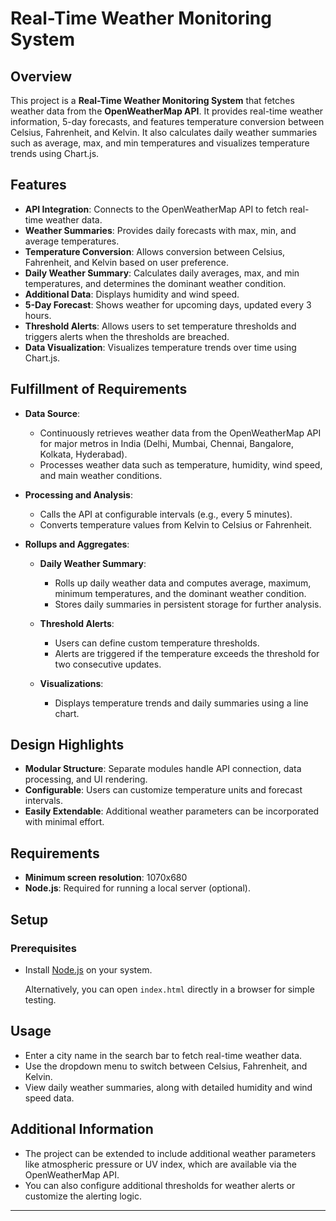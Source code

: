 # Real-Time Weather Monitoring System

## Overview

This project is a **Real-Time Weather Monitoring System** that fetches weather data from the **OpenWeatherMap API**. It provides real-time weather information, 5-day forecasts, and features temperature conversion between Celsius, Fahrenheit, and Kelvin. It also calculates daily weather summaries such as average, max, and min temperatures and visualizes temperature trends using Chart.js.

## Features

- **API Integration**: Connects to the OpenWeatherMap API to fetch real-time weather data.
- **Weather Summaries**: Provides daily forecasts with max, min, and average temperatures.
- **Temperature Conversion**: Allows conversion between Celsius, Fahrenheit, and Kelvin based on user preference.
- **Daily Weather Summary**: Calculates daily averages, max, and min temperatures, and determines the dominant weather condition.
- **Additional Data**: Displays humidity and wind speed.
- **5-Day Forecast**: Shows weather for upcoming days, updated every 3 hours.
- **Threshold Alerts**: Allows users to set temperature thresholds and triggers alerts when the thresholds are breached.
- **Data Visualization**: Visualizes temperature trends over time using Chart.js.

## Fulfillment of Requirements

- **Data Source**:
  - Continuously retrieves weather data from the OpenWeatherMap API for major metros in India (Delhi, Mumbai, Chennai, Bangalore, Kolkata, Hyderabad).
  - Processes weather data such as temperature, humidity, wind speed, and main weather conditions.
  
- **Processing and Analysis**:
  - Calls the API at configurable intervals (e.g., every 5 minutes).
  - Converts temperature values from Kelvin to Celsius or Fahrenheit.

- **Rollups and Aggregates**:
  - **Daily Weather Summary**:
    - Rolls up daily weather data and computes average, maximum, minimum temperatures, and the dominant weather condition.
    - Stores daily summaries in persistent storage for further analysis.
  
  - **Threshold Alerts**:
    - Users can define custom temperature thresholds.
    - Alerts are triggered if the temperature exceeds the threshold for two consecutive updates.
  
  - **Visualizations**:
    - Displays temperature trends and daily summaries using a line chart.

## Design Highlights

- **Modular Structure**: Separate modules handle API connection, data processing, and UI rendering.
- **Configurable**: Users can customize temperature units and forecast intervals.
- **Easily Extendable**: Additional weather parameters can be incorporated with minimal effort.

## Requirements

- **Minimum screen resolution**: 1070x680
- **Node.js**: Required for running a local server (optional).

## Setup

### Prerequisites

- Install [Node.js](https://nodejs.org/en/) on your system.


   Alternatively, you can open `index.html` directly in a browser for simple testing.

## Usage

- Enter a city name in the search bar to fetch real-time weather data.
- Use the dropdown menu to switch between Celsius, Fahrenheit, and Kelvin.
- View daily weather summaries, along with detailed humidity and wind speed data.

## Additional Information

- The project can be extended to include additional weather parameters like atmospheric pressure or UV index, which are available via the OpenWeatherMap API.
- You can also configure additional thresholds for weather alerts or customize the alerting logic.

---



